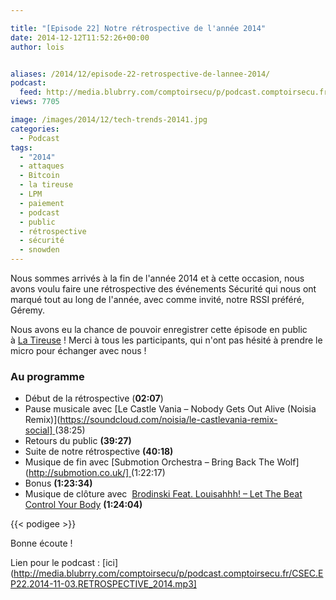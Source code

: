```yaml
---

title: "[Episode 22] Notre rétrospective de l'année 2014"
date: 2014-12-12T11:52:26+00:00
author: lois


aliases: /2014/12/episode-22-retrospective-de-lannee-2014/
podcast:
  feed: http://media.blubrry.com/comptoirsecu/p/podcast.comptoirsecu.fr/CSEC.EP22.2014-11-03.RETROSPECTIVE_2014.mp3
views: 7705

image: /images/2014/12/tech-trends-20141.jpg
categories:
  - Podcast
tags:
  - "2014"
  - attaques
  - Bitcoin
  - la tireuse
  - LPM
  - paiement
  - podcast
  - public
  - rétrospective
  - sécurité
  - snowden
---
```



Nous sommes arrivés à la fin de l'année 2014 et à cette occasion, nous avons voulu faire une rétrospective des événements Sécurité qui nous ont marqué tout au long de l'année, avec comme invité, notre RSSI préféré, Géremy.

Nous avons eu la chance de pouvoir enregistrer cette épisode en public à [La Tireuse](http://latireuse.fr/) ! Merci à tous les participants, qui n'ont pas hésité à prendre le micro pour échanger avec nous !

### Au programme

  * Début de la rétrospective (**02:07**)
  * Pause musicale avec [Le Castle Vania – Nobody Gets Out Alive (Noisia Remix)](https://soundcloud.com/noisia/le-castlevania-remix-social] <span >(38:25)</span>
  * Retours du public **(39:27)**
  * Suite de notre rétrospective **(40:18)**
  * Musique de fin avec [Submotion Orchestra – Bring Back The Wolf](http://submotion.co.uk/] <span >(1:22:17)</span>
  * Bonus **(1:23:34)**
  * Musique de clôture avec  [<span >Brodinski Feat. Louisahhh! – Let The Beat Control Your Body</span>](https://soundcloud.com/brodinskiofficial/brodinski-feat-louisahhh-let) **(1:24:04)**

  {{< podigee >}}








Bonne écoute !

Lien pour le podcast : [ici](http://media.blubrry.com/comptoirsecu/p/podcast.comptoirsecu.fr/CSEC.EP22.2014-11-03.RETROSPECTIVE_2014.mp3]
